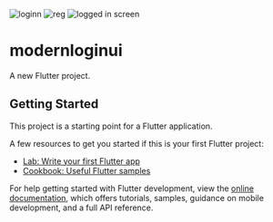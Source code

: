 ![loginn](https://user-images.githubusercontent.com/100143777/214891112-f15e1e50-f623-48d9-8dad-d8a111554068.jpg)
![reg](https://user-images.githubusercontent.com/100143777/214891758-7c121e3c-2c7f-4143-8461-94362b5bf482.jpg)
![logged in screen](https://user-images.githubusercontent.com/100143777/214892620-16f44841-e495-48eb-a1c6-85c50bfa8689.jpg)


# modernloginui

A new Flutter project.

## Getting Started

This project is a starting point for a Flutter application.

A few resources to get you started if this is your first Flutter project:

- [Lab: Write your first Flutter app](https://docs.flutter.dev/get-started/codelab)
- [Cookbook: Useful Flutter samples](https://docs.flutter.dev/cookbook)

For help getting started with Flutter development, view the
[online documentation](https://docs.flutter.dev/), which offers tutorials,
samples, guidance on mobile development, and a full API reference.
